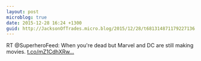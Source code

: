 ```yaml
---
layout: post
microblog: true
date: 2015-12-28 16:24 +1300
guid: http://JacksonOfTrades.micro.blog/2015/12/28/t681314871179227136.html
---
```

RT @SuperheroFeed: When you're dead but Marvel and DC are still making movies. [t.co/mZ1CdhXRw...](https://t.co/mZ1CdhXRwl)
